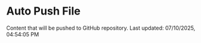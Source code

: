 # Auto Push File

Content that will be pushed to GitHub repository.
Last updated: 07/10/2025, 04:54:05 PM